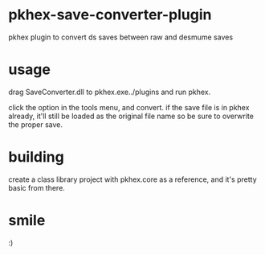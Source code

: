 # pkhex-save-converter-plugin
pkhex plugin to convert ds saves between raw and desmume saves

# usage
drag SaveConverter.dll to pkhex.exe../plugins and run pkhex.

click the option in the tools menu, and convert. if the save file is in pkhex already, it'll still be loaded as the original file name so be sure to overwrite the proper save.

# building
create a class library project with pkhex.core as a reference, and it's pretty basic from there.

# smile
:)
